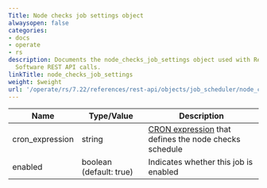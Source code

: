 ```yaml
---
Title: Node checks job settings object
alwaysopen: false
categories:
- docs
- operate
- rs
description: Documents the node_checks_job_settings object used with Redis Enterprise
  Software REST API calls.
linkTitle: node_checks_job_settings
weight: $weight
url: '/operate/rs/7.22/references/rest-api/objects/job_scheduler/node_checks_job_settings/'
---
```


| Name | Type/Value | Description |
|------|------------|-------------|
| cron_expression | string | [CRON expression](https://en.wikipedia.org/wiki/Cron#CRON_expression) that defines the node checks schedule |
| enabled | boolean (default: true) | Indicates whether this job is enabled |
